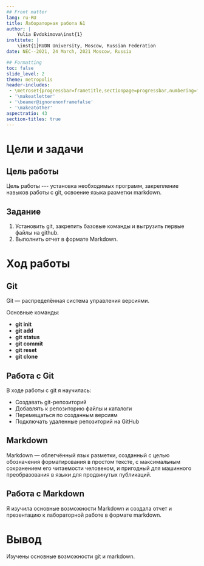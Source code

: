 ```yaml
---
## Front matter
lang: ru-RU
title: Лабораторная работа №1
author: |
	Yulia Evdokimova\inst{1}
institute: |
	\inst{1}RUDN University, Moscow, Russian Federation
date: NEC--2021, 24 March, 2021 Moscow, Russia

## Formatting
toc: false
slide_level: 2
theme: metropolis
header-includes: 
 - \metroset{progressbar=frametitle,sectionpage=progressbar,numbering=fraction}
 - '\makeatletter'
 - '\beamer@ignorenonframefalse'
 - '\makeatother'
aspectratio: 43
section-titles: true
---
```


# Цели и задачи 

## Цель работы

Цель работы --- установка необходимых программ, закрепление навыков работы с git, освоение языка разметки markdown.

## Задание

1. Установить git, закрепить базовые команды и выгрузить первые файлы на github. 
2. Выполнить отчет в формате Markdown.

# Ход работы


## Git 

Git — распределённая система управления версиями. 

Основные команды:
- **git init**  
- **git add**  
- **git status**  
- **git commit**  
- **git reset**  
- **git clone**  


## Работа с Git

В ходе работы с git я научилась:
- Создавать git-репозиторий
- Добавлять к репозиторию файлы и каталоги
- Перемещаться по созданным версиям 
- Подключать удаленные репозиторий на GitHub

## Markdown 

Markdown — облегчённый язык разметки, созданный с целью обозначения форматирования в простом тексте, с максимальным сохранением его читаемости человеком, и пригодный для машинного преобразования в языки для продвинутых публикаций.  


## Работа с Markdown

Я изучила основные возможности Markdown и создала отчет и презентацию к лабораторной работе в формате markdown.


# Вывод

Изучены основные возможности git и markdown.  

